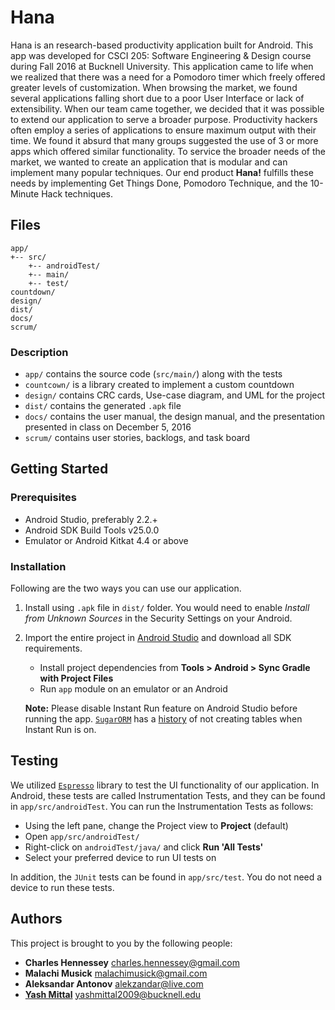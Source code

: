 # Hana

Hana is an research-based productivity application built for Android. This app was developed for CSCI 205: Software Engineering & Design course during Fall 2016 at Bucknell University.
This application came to life when we realized that there was a need for a Pomodoro timer which freely offered greater levels of customization. When browsing the market, we found several applications falling short due to a poor User Interface or lack of extensibility. When our team came together, we decided that it was possible to extend our application to serve a broader purpose.
Productivity hackers often employ a series of applications to ensure maximum output with their time. We found it absurd that many groups suggested the use of 3 or more apps which offered similar functionality. To service the broader needs of the market, we wanted to create an application that is modular and can implement many popular techniques. Our end product **Hana!** fulfills these needs by implementing Get Things Done, Pomodoro Technique, and the 10-Minute Hack techniques. 

## Files

```
app/
+-- src/
    +-- androidTest/
    +-- main/
    +-- test/
countdown/
design/
dist/
docs/
scrum/
```

### Description

* `app/` contains the source code (`src/main/`) along with the tests
* `countcown/` is a library created to implement a custom countdown
* `design/` contains CRC cards, Use-case diagram, and UML for the project
* `dist/` contains the generated `.apk` file
* `docs/` contains the user manual, the design manual, and the presentation presented in class on December 5, 2016
* `scrum/` contains user stories, backlogs, and task board

## Getting Started

### Prerequisites

* Android Studio, preferably 2.2.+
* Android SDK Build Tools v25.0.0
* Emulator or Android Kitkat 4.4 or above 

### Installation

Following are the two ways you can use our application.
1. Install using `.apk` file in `dist/` folder. You would need to enable _Install from Unknown Sources_ in the Security Settings on your Android.
2. Import the entire project in [Android Studio](https://developer.android.com/studio/index.html) and download all SDK requirements.
    * Install project dependencies from __Tools > Android > Sync Gradle with Project Files__
    * Run `app` module on an emulator or an Android

    **Note:** Please disable Instant Run feature on Android Studio before running the app. [`SugarORM`](https://github.com/satyan/sugar) has a [history](https://github.com/satyan/sugar/issues/75) of not creating tables when Instant Run is on.

## Testing

We utilized [`Espresso`](https://developer.android.com/training/testing/ui-testing/espresso-testing.html) library to test the UI functionality of our application. In Android, these tests are called Instrumentation Tests, and they can be found in `app/src/androidTest`. You can run the Instrumentation Tests as follows:
* Using the left pane, change the Project view to __Project__ (default)
* Open `app/src/androidTest/`
* Right-click on `androidTest/java/` and click __Run \'All Tests\'__
* Select your preferred device to run UI tests on

In addition, the `JUnit` tests can be found in `app/src/test`. You do not need a device to run these tests.

## Authors

This project is brought to you by the following people:
* **Charles Hennessey** <charles.hennessey@gmail.com>
* **Malachi Musick** <malachimusick@gmail.com>
* **Aleksandar Antonov** <alekzandar@live.com>
* [**Yash Mittal**](https://github.com/ymittal) <yashmittal2009@bucknell.edu>
